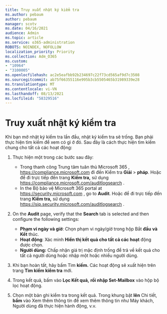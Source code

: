 ```yaml
---
title: Truy xuất nhật ký kiểm tra
ms.author: pebaum
author: pebaum
manager: scotv
ms.date: 04/16/2021
audience: Admin
ms.topic: article
ms.service: o365-administration
ROBOTS: NOINDEX, NOFOLLOW
localization_priority: Priority
ms.collection: Adm_O365
ms.custom:
- "10964"
- "3100005"
ms.openlocfilehash: ac2e5eafbb92b234697c22f73cd565af9d7c3508
ms.sourcegitcommit: ab75f66355116e995b3cb5505465b31989339e28
ms.translationtype: MT
ms.contentlocale: vi-VN
ms.lasthandoff: 08/13/2021
ms.locfileid: "58329516"
---
```

# <a name="retrieve-the-audit-logs"></a>Truy xuất nhật ký kiểm tra

Khi bạn mở nhật ký kiểm tra lần đầu, nhật ký kiểm tra sẽ trống. Bạn phải thực hiện tìm kiếm để xem có gì ở đó. Sau đây là cách thực hiện tìm kiếm chung cho tất cả các hoạt động:

1. Thực hiện một trong các bước sau đây:
   - Trong thanh công Trung tâm tuân thủ Microsoft 365 , <https://compliance.microsoft.com> đi đến Kiểm tra **Giải** \> **pháp**. Hoặc để đi trực tiếp đến trang **Kiểm tra,** sử dụng <https://compliance.microsoft.com/auditlogsearch> .
   - In the Bộ bảo vệ Microsoft 365 portal at <https://security.microsoft.com> , go to **Audit**. Hoặc để đi trực tiếp đến trang **Kiểm tra,** sử dụng <https://sip.security.microsoft.com/auditlogsearch> .

2. On the **Audit** page, verify that the **Search** tab is selected and then configure the following settings:
   - **Phạm vi ngày và giờ**: Chọn phạm vi ngày/giờ trong hộp Bắt **đầu** **và Kết** thúc.
   - **Hoạt động**: Xác minh **Hiển thị kết quả cho tất cả các hoạt** động được chọn.
   - **Người dùng:** Chấp nhận giá trị mặc định trống để trả về kết quả cho tất cả người dùng hoặc nhập một hoặc nhiều người dùng.

3. Khi bạn hoàn tất, hãy bấm Tìm **kiếm.** Các hoạt động sẽ xuất hiện trên trang **Tìm kiếm kiểm tra** mới.

4. Trong kết quả, bấm vào **Lọc Kết quả,** **rồi nhập Set-Mailbox** vào hộp bộ lọc hoạt động.

5. Chọn một bản ghi kiểm tra trong kết quả. Trong khung bật **lên** Chi tiết, **bấm** vào Xem thêm thông tin để xem thêm thông tin như Máy khách, Người dùng đã thực hiện hành động, v.v.
